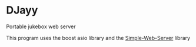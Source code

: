 # DJayy
Portable jukebox web server

This program uses the boost asio library and the [Simple-Web-Server](https://github.com/eidheim/Simple-Web-Server) library
